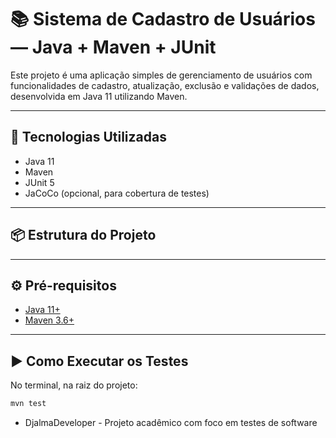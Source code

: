 # 📚 Sistema de Cadastro de Usuários — Java + Maven + JUnit

Este projeto é uma aplicação simples de gerenciamento de usuários com funcionalidades de cadastro, atualização, exclusão e validações de dados, desenvolvida em Java 11 utilizando Maven.

---

## 🚀 Tecnologias Utilizadas

- Java 11
- Maven
- JUnit 5
- JaCoCo (opcional, para cobertura de testes)

---

## 📦 Estrutura do Projeto


---

## ⚙️ Pré-requisitos

- [Java 11+](https://www.oracle.com/java/technologies/javase-jdk11-downloads.html)
- [Maven 3.6+](https://maven.apache.org/download.cgi)

---

## ▶️ Como Executar os Testes

No terminal, na raiz do projeto:

```bash
mvn test
````
* DjalmaDeveloper - Projeto acadêmico com foco em testes de software
